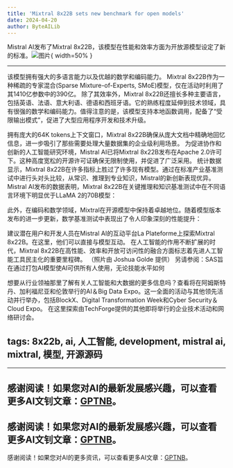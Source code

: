 ```yaml
---
title: 'Mixtral 8x22B sets new benchmark for open models'
date: 2024-04-20
author: ByteAILib
---
```


Mistral AI发布了Mixtral 8x22B，该模型在性能和效率方面为开放源模型设定了新的标准。![图片](https://www.artificialintelligence-news.com/wp-content/uploads/sites/9/2024/04/mistral-mixtral-8x22b-open-source-ai-model-artificial-intelligence.jpg){ width=50% }

---
该模型拥有强大的多语言能力以及优越的数学和编码能力。
Mixtral 8x22B作为一种稀疏的专家混合(Sparse Mixture-of-Experts, SMoE)模型，仅在活动时利用了其1410亿参数中的390亿。
除了其效率外，Mixtral 8x22B还擅长多种主要语言，包括英语、法语、意大利语、德语和西班牙语。它的熟练程度延伸到技术领域，具有很强的数学和编码能力。值得注意的是，该模型支持本地函数调用，配备了“受限输出模式”，促进了大型应用程序开发和技术升级。

拥有庞大的64K tokens上下文窗口，Mixtral 8x22B确保从庞大文档中精确地回忆信息，进一步吸引了那些需要处理大量数据集的企业级利用场景。
为促进协作和创新的人工智能研究环境，Mistral AI已将Mixtral 8x22B发布在Apache 2.0许可下。这种高度宽松的开源许可证确保无限制使用，并促进了广泛采用。
统计数据显示，Mixtral 8x22B在许多指标上胜过了许多现有模型。通过在标准产业基准测试中进行头对头比较，从常识、推理到专业知识，Mistral的新创新表现优异。Mistral AI发布的数据表明，Mixtral 8x22B在关键推理和知识基准测试中在不同语言环境下明显优于LLaMA 2的70B模型：

此外，在编码和数学领域，Mixtral在开源模型中保持着卓越地位。随着模型版本发布的进一步更新，数学基准测试中表现出了令人印象深刻的性能提升：

建议潜在用户和开发人员在Mistral AI的互动平台La Plateforme上探索Mixtral 8x22B。在这里，他们可以直接与模型互动。
在人工智能的作用不断扩展的时代，Mixtral 8x22B在高性能、效率和开放可访问性的融合方面标志着先进人工智能工具民主化的重要里程碑。
（照片由 Joshua Golde 提供）
另请参阅：SAS旨在通过打包AI模型使AI可供所有人使用，无论技能水平如何

想要从行业领袖那里了解有关人工智能和大数据的更多信息吗？查看将在阿姆斯特丹、加利福尼亚和伦敦举行的AI＆Big Data Expo。这一全面的活动与其他领先活动并行举办，包括BlockX、Digital Transformation Week和Cyber Security＆Cloud Expo。
在这里探索由TechForge提供的其他即将举行的企业技术活动和网络研讨会。

tags: 8x22b, ai, 人工智能, development, mistral ai, mixtral, 模型, 开源源码
---

---
感谢阅读！如果您对AI的最新发展感兴趣，可以查看更多AI文钊文章：[GPTNB](https://gptnb.com)。
---
感谢阅读！如果您对AI的最新发展感兴趣，可以查看更多AI文钊文章：[GPTNB](https://gptnb.com)。
---
感谢阅读！如果您对AI的更多资讯，可以查看更多AI文章：[GPTNB](https://gptnb.com)。